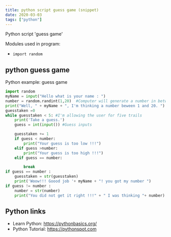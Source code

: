 ```yaml
---
title: python script guess game (snippet)
date: 2020-03-03
tags: ["python"]
---
```

Python script 'guess game'


Modules used in program: 
* `import random`

## python guess game

Python example: guess game

```python
import random
myName = input("Hello what is your name : ")
number = random.randint(1,20)  #Computer will generate a number in between 1 and 20
print("Well, " + myName + ", I'm thinking a number beween 1 and 20. ")
guesstaken =0 
while guesstaken < 5: #I'm allowing the user for five trails
    print('Take a guess.')
    guess = int(input()) #Guess inputs

    guesstaken += 1
    if guess < number:
        print("Your guess is too low !!!")
    elif guess >number:
        print("Your guess is too high !!!")
    elif guess == number:

        break
if guess == number :
    guesstaken = str(guesstaken)
    print('Woow!!! Goood job '+ myName + "! you got my number ")
if guess != number :
    number = str(number)
    print("You did not get it right !!!" + " I was thinking "+ number)

```

## Python links

- Learn Python: https://pythonbasics.org/
- Python Tutorial: https://pythonspot.com
